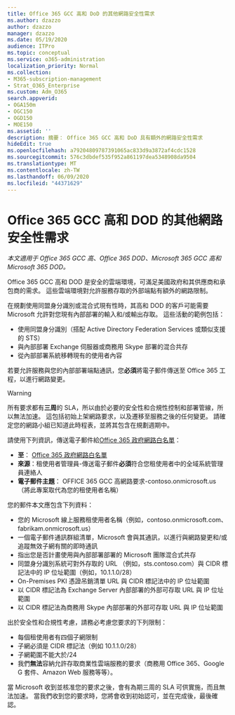 ```yaml
---
title: Office 365 GCC 高和 DoD 的其他網路安全性需求
ms.author: dzazzo
author: dzazzo
manager: dzazzo
ms.date: 05/19/2020
audience: ITPro
ms.topic: conceptual
ms.service: o365-administration
localization_priority: Normal
ms.collection:
- M365-subscription-management
- Strat_O365_Enterprise
ms.custom: Adm_O365
search.appverid:
- OGA150m
- OGC150
- OGD150
- MOE150
ms.assetid: ''
description: 摘要： Office 365 GCC 高和 DoD 具有額外的網路安全性需求
hideEdit: true
ms.openlocfilehash: a79204809787391065ac833d9a3872af4cdc1528
ms.sourcegitcommit: 576c3dbdef535f952a861197dea5348908da9504
ms.translationtype: MT
ms.contentlocale: zh-TW
ms.lasthandoff: 06/09/2020
ms.locfileid: "44371629"
---
```

# <a name="additional-network-security-requirements-for-office-365-gcc-high-and-dod"></a>Office 365 GCC 高和 DOD 的其他網路安全性需求

*本文適用于 Office 365 GCC 高、Office 365 DOD、Microsoft 365 GCC 高和 Microsoft 365 DOD。*

Office 365 GCC 高和 DOD 是安全的雲端環境，可滿足美國政府和其供應商和承包商的需求。  這些雲端環境對允許服務存取的外部端點有額外的網路限制。

在規劃使用同盟身分識別或混合式現有性時，其高和 DOD 的客戶可能需要 Microsoft 允許對您現有內部部署的輸入和/或輸出存取。  這些活動的範例包括：

* 使用同盟身分識別（搭配 Active Directory Federation Services 或類似支援的 STS）
* 與內部部署 Exchange 伺服器或商務用 Skype 部署的混合共存
* 從內部部署系統移轉現有的使用者內容

若要允許服務與您的內部部署端點通訊，您**必須**將電子郵件傳送至 Office 365 工程，以進行網路變更。

> [!WARNING]
> 所有要求都有**三周**的 SLA，所以由於必要的安全性和合規性控制和部署管線，所以無法加速。  這包括初始上架網路要求，以及遷移至服務之後的任何變更。  請確定您的網路小組已知道此時程表，並將其包含在規劃週期中。

請使用下列資訊，傳送電子郵件給[Office 365 政府網路白名單](mailto:o365gwlt@microsoft.com)：

* **至**： [Office 365 政府網路白名單](mailto:o365gwlt@microsoft.com)
* **來源**：租使用者管理員-傳送電子郵件**必須**符合您租使用者中的全域系統管理員連絡人
* **電子郵件主題**： OFFICE 365 GCC 高網路要求-contoso.onmicrosoft.us （將此專案取代為您的租使用者名稱）

您的郵件本文應包含下列資料：

* 您的 Microsoft 線上服務租使用者名稱（例如，contoso.onmicrosoft.com、fabrikam.onmicrosoft.us）
* 一個電子郵件通訊群組清單，Microsoft 會與其通訊，以進行與網路變更和/或追蹤無效子網有關的即時通訊
* 指出您是否計畫使用與內部部署部署的 Microsoft 團隊混合式共存
* 同盟身分識別系統可對外存取的 URL （例如，sts.contoso.com）與 CIDR 標記法中的 IP 位址範圍（例如，10.1.1.0/28）
* On-Premises PKI 憑證吊銷清單 URL 與 CIDR 標記法中的 IP 位址範圍
* 以 CIDR 標記法為 Exchange Server 內部部署的外部可存取 URL 與 IP 位址範圍
* 以 CIDR 標記法為商務用 Skype 內部部署的外部可存取 URL 與 IP 位址範圍

出於安全性和合規性考慮，請務必考慮您要求的下列限制：

* 每個租使用者有四個子網限制
* 子網必須是 CIDR 標記法（例如 10.1.1.0/28）
* 子網範圍不能大於/24
* 我們**無法**容納允許存取商業性雲端服務的要求（商務用 Office 365、Google G 套件、Amazon Web 服務等等）。

當 Microsoft 收到並核准您的要求之後，會有為期三周的 SLA 可供實施，而且無法加速。  當我們收到您的要求時，您將會收到初始認可，並在完成後，最後確認。
